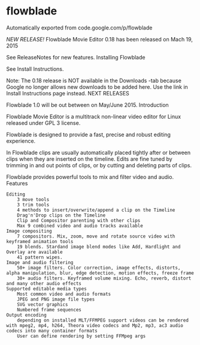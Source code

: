 # flowblade
Automatically exported from code.google.com/p/flowblade

*NEW RELEASE!* Flowblade Movie Editor 0.18 has been released on Mach 19, 2015

See ReleaseNotes for new features.
Installing Flowblade

See Install Instructions.

Note: The 0.18 release is NOT available in the Downloads -tab because Google no longer allows new downloads to be added here. Use the link in Install Instructions page instead.
NEXT RELEASES

Flowblade 1.0 will be out between on May/June 2015.
Introduction

Flowblade Movie Editor is a multitrack non-linear video editor for Linux released under GPL 3 license.

Flowblade is designed to provide a fast, precise and robust editing experience.

In Flowblade clips are usually automatically placed tightly after or between clips when they are inserted on the timeline. Edits are fine tuned by trimming in and out points of clips, or by cutting and deleting parts of clips.

Flowblade provides powerful tools to mix and filter video and audio.
Features

    Editing
        3 move tools
        3 trim tools
        4 methods to insert/overwrite/append a clip on the Timeline
        Drag'n'Drop clips on the Timeline
        Clip and Compositor parenting with other clips
        Max 9 combined video and audio tracks available 
    Image compositing
        7 compositors. Mix, zoom, move and rotate source video with keyframed animation tools
        19 blends. Stardand image blend modes like Add, Hardlight and Overlay are available
        41 pattern wipes. 
    Image and audio filtering
        50+ image filters. Color correction, image effects, distorts, alpha manipulation, blur, edge detection, motion effects, freeze frame
        30+ audio filters. Keyframed volume mixing. Echo, reverb, distort and many other audio effects 
    Supported editable media types
        Most common video and audio formats
        JPEG and PNG image file types
        SVG vector graphics
        Numbered frame sequences 
    Output encoding
        depending on installed MLT/FFMPEG support videos can be rendered with mpeg2, mp4, h264, Theora video codecs and Mp2, mp3, ac3 audio codecs into many container formats
        User can define rendering by setting FFMpeg args 
